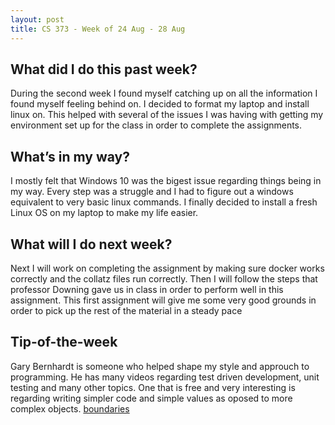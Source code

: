 ```yaml
---
layout: post
title: CS 373 - Week of 24 Aug - 28 Aug
---
```

## What did I do this past week?
During the second week I found myself catching up on all the information I found myself feeling behind on. I decided to format my laptop and install linux on. This helped with several of the issues I was having with getting my environment set up for the class in order to complete the assignments.

## What’s in my way?
I mostly felt that Windows 10 was the bigest issue regarding things being in my way. Every step was a struggle and I had to figure out a windows equivalent to very basic linux commands. I finally decided to install a fresh Linux OS on my laptop to make my life easier.

## What will I do next week?
Next I will work on completing the assignment by making sure docker works correctly and the collatz files run correctly. Then I will follow the steps that professor Downing gave us in class in order to perform well in this assignment. This first assignment will give me some very good grounds in order to pick up the rest of the material in a steady pace

## Tip-of-the-week
Gary Bernhardt is someone who helped shape my style and approuch to programming. He has many videos regarding test driven development, unit testing and many other topics. One that is free and very interesting is regarding writing simpler code and simple values as oposed to more complex objects. [boundaries](https://www.destroyallsoftware.com/talks/boundaries)

